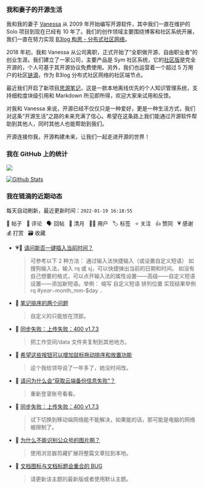 ### 我和妻子的开源生活

我和我的妻子 [Vanessa](https://github.com/Vanessa219) 从 2009 年开始编写开源软件，其中我们一直在维护的 Solo 项目到现在已经有 10 年了。我们的创作领域主要围绕博客和社区系统开展，我们一直在努力实现 [B3log 构思 - 分布式社区网络](https://ld246.com/article/1546941897596)。

2018 年初，我和 Vanessa 从公司离职，正式开始了“全职做开源、自由职业者”的创业生涯。我们建立了一家公司，主要产品是 Sym 社区系统，它的[社区版](https://github.com/88250/symphony)是完全开源的，个人可基于其开源协议免费使用。另外，我们也运营着一个超过 5 万用户的社区[链滴](https://ld246.com)，作为 B3log 分布式社区网络的社区端节点。

最近我们开启了新项目[思源笔记](https://github.com/siyuan-note/siyuan)，这是一款本地离线优先的个人知识管理系统，支持细粒度块级引用和 Markdown 所见即所得，欢迎大家来试用和反馈。

对我和 Vanessa 来说，开源已经不仅仅只是一种爱好，更是一种生活方式，我们对这条“开源生活”之路的未来充满了信心。希望在这条路上我们能通过开源软件帮助到其他人，同时其他人也能帮助到我们。

开源连接你我，开源构建未来，让我们一起走进开源的世界！

### 我在 GitHub 上的统计

<a title="Hits" target="_blank" href="https://github.com/88250/88250"><img src="https://hits.b3log.org/88250/88250.svg"></a>

[![Github Stats](https://github-readme-stats.vercel.app/api?username=88250&theme=tokyonight&show_icons=true)](https://github.com/88250)

<!--events start -->

### 我在链滴的近期动态

每天自动刷新，最近更新时间：`2022-01-19 16:18:55`

📝 帖子 &nbsp; 💬 评论 &nbsp; 🗣 回帖 &nbsp; 🌙 清月 &nbsp; 👨‍💻 用户 &nbsp; 🏷️ 标签 &nbsp; ⭐️ 关注 &nbsp; 👍 赞同 &nbsp; 💗 感谢 &nbsp; 💰 打赏 &nbsp; 🗃 收藏

* 💗💬 [请问能否一键插入当前时间？](https://ld246.com/article/1642497672337/comment/1642502994123#comments)

  > 可参考以下 2 种方法： 通过输入法快捷输入（或设置自定义短语） 如搜狗输入法，输入 rq 或 sj，可以快捷弹出当前的日期和时间。 如没有自己想要的格式，可以点开输入法的属性设置——高级——自定义短语设置——添加新短语。举例： 缩写 自定义短语 排列位置 实现结果举例 rq #$year-$month_mm-$day ..
* 💬 [笔记排序的两个问题](https://ld246.com/article/1634549741869/comment/1642557124981#comments)

  > 自定义的只能放在顶部。
* 💬 [同步失败：上传失败：400 v1.7.3](https://ld246.com/article/1642474576203/comment/1642513265604#comments)

  > 把工作空间/data 文件夹复制到其他地方。
* 💬 [希望这些按钮可以增加鼠标拖动排序和放置功能](https://ld246.com/article/1642395448474/comment/1642511621450#comments)

  > 这个我给领导说了一年多了，她没时间改。
* 💬 [请问为什么会“获取云端备份信息失败”？](https://ld246.com/article/1642496086919/comment/1642506291346#comments)

  > 重新登录账号看看。
* 💬 [同步失败：上传失败：400 v1.7.3](https://ld246.com/article/1642474576203/comment/1642506092898#comments)

  > 试下切换到移动端网络能不能解决，如果能的话，那可能是电脑的网络被限制了。
* 💬 [为什么不能识别公众号的图片啊？](https://ld246.com/article/1642436789373/comment/1642506022900#comments)

  > 使用浏览器剪藏扩展将整篇文章拉到本地。
* 💬 [文档图标与文档标题会重合的 BUG](https://ld246.com/article/1642478846743/comment/1642478891932#comments)

  > 请更新该主题的最新版或者使用默认主题。


<!--events end -->
